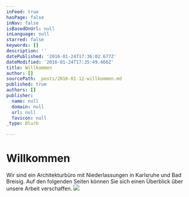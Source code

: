 ```yaml
---
inFeed: true
hasPage: false
inNav: false
isBasedOnUrl: null
inLanguage: null
starred: false
keywords: []
description: ''
datePublished: '2016-01-24T17:36:02.677Z'
dateModified: '2016-01-24T17:35:49.466Z'
title: Willkommen
author: []
sourcePath: _posts/2016-01-12-willkommen.md
published: true
authors: []
publisher:
  name: null
  domain: null
  url: null
  favicon: null
_type: Blurb

---
```

# Willkommen

Wir sind ein Architekturbüro mit Niederlassungen in Karlsruhe und Bad Breisig. Auf den folgenden Seiten können Sie sich einen Überblick über unsere Arbeit verschaffen.
![](https://the-grid-user-content.s3-us-west-2.amazonaws.com/5e55715a-74c0-4116-8c94-2e435cc2efa3.jpg)